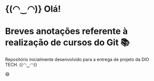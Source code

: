# {(◠‿◠)} Olá!

# Breves anotações referente à realização de cursos do Git :books:

Repositório inicialmente desenvolvido para a entrega de projeto da DIO TECH. {(◠‿◠)}

:smile:
